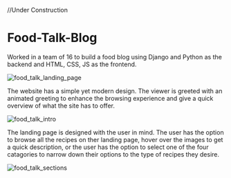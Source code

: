 //Under Construction

# Food-Talk-Blog

Worked in a team of 16 to build a food blog using Django and Python as the backend and HTML, CSS, JS as the frontend.

![food_talk_landing_page](https://user-images.githubusercontent.com/94077710/158486189-e1549c2c-c10e-4cc3-ba05-04e997f81e14.png)

The website has a simple yet modern design. The viewer is greeted with an animated greeting to enhance the browsing experience and give a quick overview of what the site has to offer.

![food_talk_intro](https://user-images.githubusercontent.com/94077710/158485599-73cc4933-51e8-4b95-9b1e-0b42c1809326.gif)

The landing page is designed with the user in mind. The user has the option to browse all the recipes on ther landing page, hover over the images to get a quick description, or the user has the option to select one of the four catagories to narrow down their options to the type of recipes they desire.

![food_talk_sections](https://user-images.githubusercontent.com/94077710/158485879-e996c728-2b1e-4172-8e66-a71819c8c373.gif)
